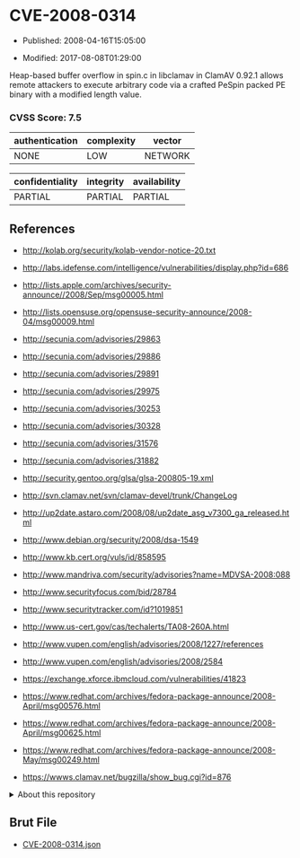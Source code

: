 # CVE-2008-0314

- Published: 2008-04-16T15:05:00

- Modified: 2017-08-08T01:29:00

Heap-based buffer overflow in spin.c in libclamav in ClamAV 0.92.1 allows remote attackers to execute arbitrary code via a crafted PeSpin packed PE binary with a modified length value.

### CVSS Score: **7.5**

| authentication | complexity | vector |
| --- | --- | --- |
| NONE | LOW | NETWORK |

| confidentiality | integrity | availability |
| --- | --- | --- |
| PARTIAL | PARTIAL | PARTIAL |

## References

* http://kolab.org/security/kolab-vendor-notice-20.txt

* http://labs.idefense.com/intelligence/vulnerabilities/display.php?id=686

* http://lists.apple.com/archives/security-announce//2008/Sep/msg00005.html

* http://lists.opensuse.org/opensuse-security-announce/2008-04/msg00009.html

* http://secunia.com/advisories/29863

* http://secunia.com/advisories/29886

* http://secunia.com/advisories/29891

* http://secunia.com/advisories/29975

* http://secunia.com/advisories/30253

* http://secunia.com/advisories/30328

* http://secunia.com/advisories/31576

* http://secunia.com/advisories/31882

* http://security.gentoo.org/glsa/glsa-200805-19.xml

* http://svn.clamav.net/svn/clamav-devel/trunk/ChangeLog

* http://up2date.astaro.com/2008/08/up2date_asg_v7300_ga_released.html

* http://www.debian.org/security/2008/dsa-1549

* http://www.kb.cert.org/vuls/id/858595

* http://www.mandriva.com/security/advisories?name=MDVSA-2008:088

* http://www.securityfocus.com/bid/28784

* http://www.securitytracker.com/id?1019851

* http://www.us-cert.gov/cas/techalerts/TA08-260A.html

* http://www.vupen.com/english/advisories/2008/1227/references

* http://www.vupen.com/english/advisories/2008/2584

* https://exchange.xforce.ibmcloud.com/vulnerabilities/41823

* https://www.redhat.com/archives/fedora-package-announce/2008-April/msg00576.html

* https://www.redhat.com/archives/fedora-package-announce/2008-April/msg00625.html

* https://www.redhat.com/archives/fedora-package-announce/2008-May/msg00249.html

* https://wwws.clamav.net/bugzilla/show_bug.cgi?id=876

<details>
<summary>About this repository</summary> 

  This repository is part of the project [Live Hack CVE](https://github.com/Live-Hack-CVE). Main website can be found [www.live-hack.org](https://www.live-hack.org) 
  
  Made by [Sn0wAlice](https://github.com/Sn0wAlice) for the people that care about security and need to have a feed of the latest CVEs. Hope you enjoy it, don't forget to star the repo and follow me on [Twitter](https://twitter.com/Sn0wAlice) and [Github](https://github.com/Sn0wAlice). And that is my [personnal website](https://www.alice-snow.me/)

  - [Home Page](https://github.com/Live-Hack-CVE)
  - [Framework](https://github.com/Live-Hack-CVE/cve-framework)
  - [CVE database](https://github.com/Live-Hack-CVE/full_database)
  - [Changelog](https://github.com/Live-Hack-CVE/Changelog)
</details>

## Brut File

* [CVE-2008-0314.json](https://raw.githubusercontent.com/Live-Hack-CVE/full_database/main/cves/2008/CVE-2008-0314.json)

